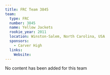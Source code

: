 ```yaml
---
title: FRC Team 3845
team:
  type: FRC
  number: 3845
  name: Yellow Jackets
  rookie_year: 2011
  location: Winston-Salem, North Carolina, USA
  sponsors:
    - Carver High
  links:
    Website: 
---
```

No content has been added for this team